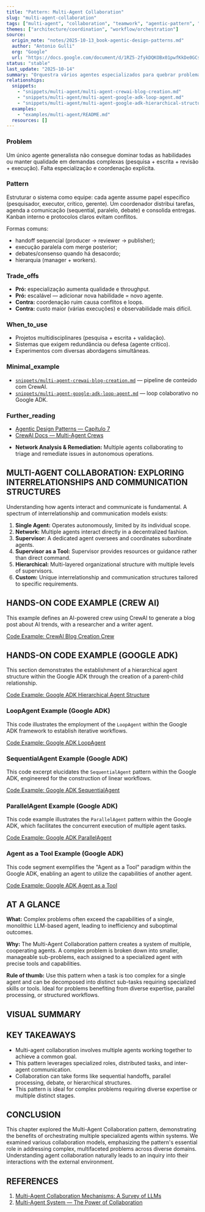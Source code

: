 ```yaml
---
title: "Pattern: Multi-Agent Collaboration"
slug: "multi-agent-collaboration"
tags: ["multi-agent", "collaboration", "teamwork", "agentic-pattern", "crewai", "google-adk"]
themes: ["architecture/coordination", "workflow/orchestration"]
source:
  origin_note: "notes/2025-10-13_book-agentic-design-patterns.md"
  author: "Antonio Gulli"
  org: "Google"
  url: "https://docs.google.com/document/d/1RZ5-2fykDQKOBx01pwfKkDe0GCs5ydca7xW9Q4wqS_M/edit?tab=t.0"
status: "stable"
last_update: "2025-10-14"
summary: "Orquestra vários agentes especializados para quebrar problemas grandes em papéis claros, alinhando comunicação, coordenação e síntese."
relationships:
  snippets:
    - "snippets/multi-agent/multi-agent-crewai-blog-creation.md"
    - "snippets/multi-agent/multi-agent-google-adk-loop-agent.md"
    - "snippets/multi-agent/multi-agent-google-adk-hierarchical-structure.md"
  examples:
    - "examples/multi-agent/README.md"
  resources: []
---
```


### Problem

Um único agente generalista não consegue dominar todas as habilidades ou manter qualidade em demandas complexas (pesquisa + escrita + revisão + execução). Falta especialização e coordenação explícita.

### Pattern

Estruturar o sistema como equipe: cada agente assume papel específico (pesquisador, executor, crítico, gerente). Um coordenador distribui tarefas, agenda a comunicação (sequential, paralelo, debate) e consolida entregas. Kanban interno e protocolos claros evitam conflitos.

Formas comuns:
- handoff sequencial (producer → reviewer → publisher);
- execução paralela com merge posterior;
- debates/consenso quando há desacordo;
- hierarquia (manager + workers).

### Trade_offs

- **Pró:** especialização aumenta qualidade e throughput.  
- **Pró:** escalável — adicionar nova habilidade = novo agente.  
- **Contra:** coordenação ruim causa conflitos e loops.  
- **Contra:** custo maior (várias execuções) e observabilidade mais difícil.

### When_to_use

- Projetos multidisciplinares (pesquisa + escrita + validação).  
- Sistemas que exigem redundância ou defesa (agente crítico).  
- Experimentos com diversas abordagens simultâneas.

### Minimal_example

- [`snippets/multi-agent-crewai-blog-creation.md`](../snippets/multi-agent-crewai-blog-creation.md) — pipeline de conteúdo com CrewAI.  
- [`snippets/multi-agent-google-adk-loop-agent.md`](../snippets/multi-agent-google-adk-loop-agent.md) — loop colaborativo no Google ADK.

### Further_reading

- [Agentic Design Patterns — Capítulo 7](https://docs.google.com/document/d/1RZ5-2fykDQKOBx01pwfKkDe0GCs5ydca7xW9Q4wqS_M/edit?tab=t.0)
- [CrewAI Docs — Multi-Agent Crews](https://docs.crewai.com/)
*   **Network Analysis & Remediation:** Multiple agents collaborating to triage and remediate issues in autonomous operations.

## MULTI-AGENT COLLABORATION: EXPLORING INTERRELATIONSHIPS AND COMMUNICATION STRUCTURES

Understanding how agents interact and communicate is fundamental. A spectrum of interrelationship and communication models exists:

1.  **Single Agent:** Operates autonomously, limited by its individual scope.
2.  **Network:** Multiple agents interact directly in a decentralized fashion.
3.  **Supervisor:** A dedicated agent oversees and coordinates subordinate agents.
4.  **Supervisor as a Tool:** Supervisor provides resources or guidance rather than direct command.
5.  **Hierarchical:** Multi-layered organizational structure with multiple levels of supervisors.
6.  **Custom:** Unique interrelationship and communication structures tailored to specific requirements.


## HANDS-ON CODE EXAMPLE (CREW AI)

This example defines an AI-powered crew using CrewAI to generate a blog post about AI trends, with a researcher and a writer agent.

[Code Example: CrewAI Blog Creation Crew](../snippets/multi-agent-crewai-blog-creation.md)

## HANDS-ON CODE EXAMPLE (GOOGLE ADK)

This section demonstrates the establishment of a hierarchical agent structure within the Google ADK through the creation of a parent-child relationship.

[Code Example: Google ADK Hierarchical Agent Structure](../snippets/multi-agent-google-adk-hierarchical-structure.md)

### LoopAgent Example (Google ADK)

This code illustrates the employment of the `LoopAgent` within the Google ADK framework to establish iterative workflows.

[Code Example: Google ADK LoopAgent](../snippets/multi-agent-google-adk-loop-agent.md)

### SequentialAgent Example (Google ADK)

This code excerpt elucidates the `SequentialAgent` pattern within the Google ADK, engineered for the construction of linear workflows.

[Code Example: Google ADK SequentialAgent](../snippets/multi-agent-google-adk-sequential-agent.md)

### ParallelAgent Example (Google ADK)

This code example illustrates the `ParallelAgent` pattern within the Google ADK, which facilitates the concurrent execution of multiple agent tasks.

[Code Example: Google ADK ParallelAgent](../snippets/multi-agent-google-adk-parallel-agent.md)

### Agent as a Tool Example (Google ADK)

This code segment exemplifies the "Agent as a Tool" paradigm within the Google ADK, enabling an agent to utilize the capabilities of another agent.

[Code Example: Google ADK Agent as a Tool](../snippets/multi-agent-google-adk-agent-as-tool.md)

## AT A GLANCE

**What:** Complex problems often exceed the capabilities of a single, monolithic LLM-based agent, leading to inefficiency and suboptimal outcomes.

**Why:** The Multi-Agent Collaboration pattern creates a system of multiple, cooperating agents. A complex problem is broken down into smaller, manageable sub-problems, each assigned to a specialized agent with precise tools and capabilities.

**Rule of thumb:** Use this pattern when a task is too complex for a single agent and can be decomposed into distinct sub-tasks requiring specialized skills or tools. Ideal for problems benefiting from diverse expertise, parallel processing, or structured workflows.

## VISUAL SUMMARY


## KEY TAKEAWAYS

*   Multi-agent collaboration involves multiple agents working together to achieve a common goal.
*   This pattern leverages specialized roles, distributed tasks, and inter-agent communication.
*   Collaboration can take forms like sequential handoffs, parallel processing, debate, or hierarchical structures.
*   This pattern is ideal for complex problems requiring diverse expertise or multiple distinct stages.

## CONCLUSION

This chapter explored the Multi-Agent Collaboration pattern, demonstrating the benefits of orchestrating multiple specialized agents within systems. We examined various collaboration models, emphasizing the pattern's essential role in addressing complex, multifaceted problems across diverse domains. Understanding agent collaboration naturally leads to an inquiry into their interactions with the external environment.

## REFERENCES

1.  [Multi-Agent Collaboration Mechanisms: A Survey of LLMs](https://arxiv.org/abs/2501.06322)
2.  [Multi-Agent System — The Power of Collaboration](https://aravindakumar.medium.com/introducing-multi-agent-frameworks-the-power-of-collaboration-e9db31bba1b6)
